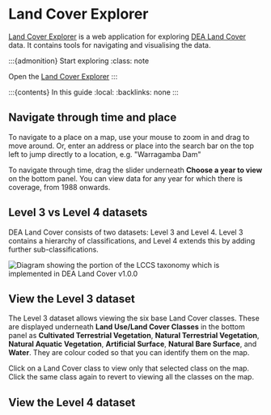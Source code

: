 # Land Cover Explorer

[Land Cover Explorer][Explorer] is a web application for exploring [DEA Land Cover][LandCover] data. It contains tools for navigating and visualising the data.

:::{admonition} Start exploring
:class: note

Open the [Land Cover Explorer][Explorer]
:::

:::{contents} In this guide
:local:
:backlinks: none
:::

## Navigate through time and place

To navigate to a place on a map, use your mouse to zoom in and drag to move around. Or, enter an address or place into the search bar on the top left to jump directly to a location, e.g. "Warragamba Dam"

To navigate through time, drag the slider underneath **Choose a year to view** on the bottom panel. You can view data for any year for which there is coverage, from 1988 onwards.

## Level 3 vs Level 4 datasets

DEA Land Cover consists of two datasets: Level 3 and Level 4. Level 3 contains a hierarchy of classifications, and Level 4 extends this by adding further sub-classifications.

![Diagram showing the portion of the LCCS taxonomy which is implemented in DEA Land Cover v1.0.0](/_files/cmi/cut_back_0.PNG)

## View the Level 3 dataset

The Level 3 dataset allows viewing the six base Land Cover classes. These are displayed underneath **Land Use/Land Cover Classes** in the bottom panel as **Cultivated Terrestrial Vegetation**, **Natural Terrestrial Vegetation**, **Natural Aquatic Vegetation**, **Artificial Surface**, **Natural Bare Surface**, and **Water**. They are colour coded so that you can identify them on the map.

Click on a Land Cover class to view only that selected class on the map. Click the same class again to revert to viewing all the classes on the map.

## View the Level 4 dataset

[Explorer]: https://dev.mapexplorer.dea.ga.gov.au/landcoverexplorer/index.html
[LandCover]: /data/product/dea-land-cover-landsat/

